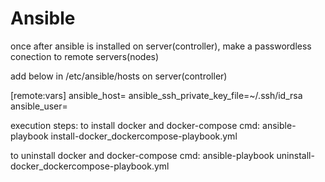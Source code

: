 # Ansible

once after ansible is installed on server(controller), make a passwordless conection to remote servers(nodes)

add below in /etc/ansible/hosts on server(controller)

[remote:vars]
ansible_host=<remote ip>
ansible_ssh_private_key_file=~/.ssh/id_rsa
ansible_user=<user>
  
  
execution steps:
to install docker and docker-compose
cmd: ansible-playbook install-docker_dockercompose-playbook.yml

to uninstall docker and docker-compose
cmd: ansible-playbook uninstall-docker_dockercompose-playbook.yml
